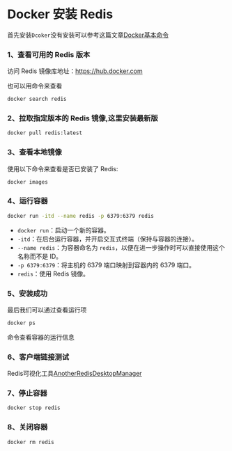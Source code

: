 # Docker 安装 Redis

首先安装`Dcoker`没有安装可以参考这篇文章[Docker基本命令](https://blog.hhdxw.top/archives/235)

### 1、查看可用的 Redis 版本

访问 Redis 镜像库地址：https://hub.docker.com

也可以用命令来查看

```bash
docker search redis
```

### 2、拉取指定版本的 Redis 镜像,这里安装最新版

```bash
docker pull redis:latest
```

### 3、查看本地镜像

使用以下命令来查看是否已安装了 Redis:

```bash
docker images
```

### 4、运行容器

```bash
docker run -itd --name redis -p 6379:6379 redis
```

- `docker run`：启动一个新的容器。
- `-itd`：在后台运行容器，并开启交互式终端（保持与容器的连接）。
- `--name redis`：为容器命名为 `redis`，以便在进一步操作时可以直接使用这个名称而不是 ID。
- `-p 6379:6379`：将主机的 6379 端口映射到容器内的 6379 端口。
- `redis`：使用 Redis 镜像。

### 5、安装成功

最后我们可以通过查看运行项

```bash
docker ps 
```

命令查看容器的运行信息

### 6、客户端链接测试

Redis可视化工具[AnotherRedisDesktopManager](https://github.com/qishibo/AnotherRedisDesktopManager/releases)

### 7、停止容器

```bash
docker stop redis
```

### 8、关闭容器

```bash
docker rm redis
```

